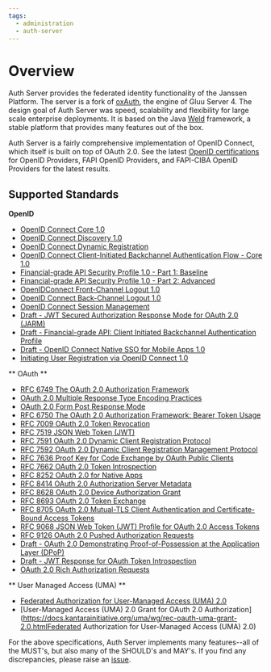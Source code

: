 ```yaml
---
tags:
  - administration
  - auth-server
---
```


# Overview

Auth Server provides the federated identity functionality of the Janssen Platform.
The server is a fork of [oxAuth](https://github.com/GluuFederation/oxAuth/),
the engine of Gluu Server 4. The design goal of Auth Server was speed,
scalability and flexibility for large scale enterprise deployments. It is based
on the Java [Weld](https://weld.cdi-spec.org/) framework, a stable platform that
provides many features out of the box.

Auth Server is a fairly comprehensive implementation of OpenID Connect, which
itself is built on top of OAuth 2.0. See the latest [OpenID certifications](https://openid.net/certification/) for OpenID Providers, FAPI OpenID Providers, and
FAPI-CIBA OpenID Providers for the latest results.

## Supported Standards

**OpenID**

* [OpenID Connect Core 1.0](https://openid.net/specs/openid-connect-core-1_0.html)
* [OpenID Connect Discovery 1.0](https://openid.net/specs/openid-connect-discovery-1_0.html)
* [OpenID Connect Dynamic Registration](https://openid.net/specs/openid-connect-registration-1_0.html)
* [OpenID Connect Client-Initiated Backchannel Authentication Flow - Core 1.0](https://openid.net/specs/openid-client-initiated-backchannel-authentication-core-1_0.html)
* [Financial-grade API Security Profile 1.0 - Part 1: Baseline](https://openid.net/specs/openid-financial-api-part-1-1_0.html)
* [Financial-grade API Security Profile 1.0 - Part 2: Advanced](https://openid.net/specs/openid-financial-api-part-2-1_0.html)
* [OpenIDConnect Front-Channel Logout 1.0](https://openid.net/specs/openid-connect-frontchannel-1_0.html)
* [OpenID Connect Back-Channel Logout 1.0](https://openid.net/specs/openid-connect-backchannel-1_0.html)
* [OpenID Connect Session Management](https://openid.net/specs/openid-connect-session-1_0.html)
* [Draft - JWT Secured Authorization Response Mode for OAuth 2.0 (JARM)](https://bitbucket.org/openid/fapi/src/master/oauth-v2-jarm.md)
* [Draft - Financial-grade API: Client Initiated Backchannel Authentication Profile](https://bitbucket.org/openid/fapi/src/master/Financial_API_WD_CIBA.md)
* [Draft -  OpenID Connect Native SSO for Mobile Apps 1.0](https://openid.net/specs/openid-connect-native-sso-1_0.html#name-authorization-request)
* [Initiating User Registration via OpenID Connect 1.0](https://openid.net/specs/openid-connect-prompt-create-1_0.html)

** OAuth **

* [RFC 6749 The OAuth 2.0 Authorization Framework](https://www.rfc-editor.org/rfc/rfc6749.html)
* [OAuth 2.0 Multiple Response Type Encoding Practices](https://openid.net/specs/oauth-v2-multiple-response-types-1_0.html)
* [OAuth 2.0 Form Post Response Mode](https://openid.net/specs/oauth-v2-form-post-response-mode-1_0.html)
* [RFC 6750 The OAuth 2.0 Authorization Framework: Bearer Token Usage](https://www.rfc-editor.org/rfc/rfc6750.html)
* [RFC 7009 OAuth 2.0 Token Revocation](https://www.rfc-editor.org/rfc/rfc7009.html)
* [RFC 7519 JSON Web Token (JWT)](https://www.rfc-editor.org/rfc/rfc7519.html)
* [RFC 7591 OAuth 2.0 Dynamic Client Registration Protocol](https://www.rfc-editor.org/rfc/rfc7591.html)
* [RFC 7592 OAuth 2.0 Dynamic Client Registration Management Protocol](https://www.rfc-editor.org/rfc/rfc7592.html)
* [RFC 7636 Proof Key for Code Exchange by OAuth Public Clients](https://www.rfc-editor.org/rfc/rfc7636.html)
* [RFC 7662 OAuth 2.0 Token Introspection](https://www.rfc-editor.org/rfc/rfc7662.html)
* [RFC 8252 OAuth 2.0 for Native Apps](https://www.rfc-editor.org/rfc/rfc8252.html)
* [RFC 8414 OAuth 2.0 Authorization Server Metadata](https://www.rfc-editor.org/rfc/rfc8414.html)
* [RFC 8628 OAuth 2.0 Device Authorization Grant](https://www.rfc-editor.org/rfc/rfc8628.html)
* [RFC 8693 OAuth 2.0 Token Exchange](https://www.rfc-editor.org/rfc/rfc8693.html)
* [RFC 8705 OAuth 2.0 Mutual-TLS Client Authentication and Certificate-Bound Access Tokens](https://www.rfc-editor.org/rfc/rfc8705.html)
* [RFC 9068 JSON Web Token (JWT) Profile for OAuth 2.0 Access Tokens](https://www.rfc-editor.org/rfc/rfc9068.html)
* [RFC 9126 OAuth 2.0 Pushed Authorization Requests](https://www.rfc-editor.org/rfc/rfc9126.html)
* [Draft - OAuth 2.0 Demonstrating Proof-of-Possession at the Application Layer (DPoP)](https://www.ietf.org/archive/id/draft-ietf-oauth-dpop-11.html)
* [Draft - JWT Response for OAuth Token Introspection](https://www.ietf.org/archive/id/draft-ietf-oauth-jwt-introspection-response-12.html)
* [OAuth 2.0 Rich Authorization Requests](https://datatracker.ietf.org/doc/html/rfc9396)

** User Managed Access (UMA) **

* [Federated Authorization for User-Managed Access (UMA) 2.0](https://docs.kantarainitiative.org/uma/wg/rec-oauth-uma-federated-authz-2.0.html)
* [User-Managed Access (UMA) 2.0 Grant for OAuth 2.0 Authorization](https://docs.kantarainitiative.org/uma/wg/rec-oauth-uma-grant-2.0.htmlFederated Authorization for User-Managed Access (UMA) 2.0)

For the above specifications, Auth Server implements many features--all of the
MUST's, but also many of the SHOULD's and MAY's. If you find any discrepancies,
please raise an [issue](https://github.com/JanssenProject/jans/issues).
